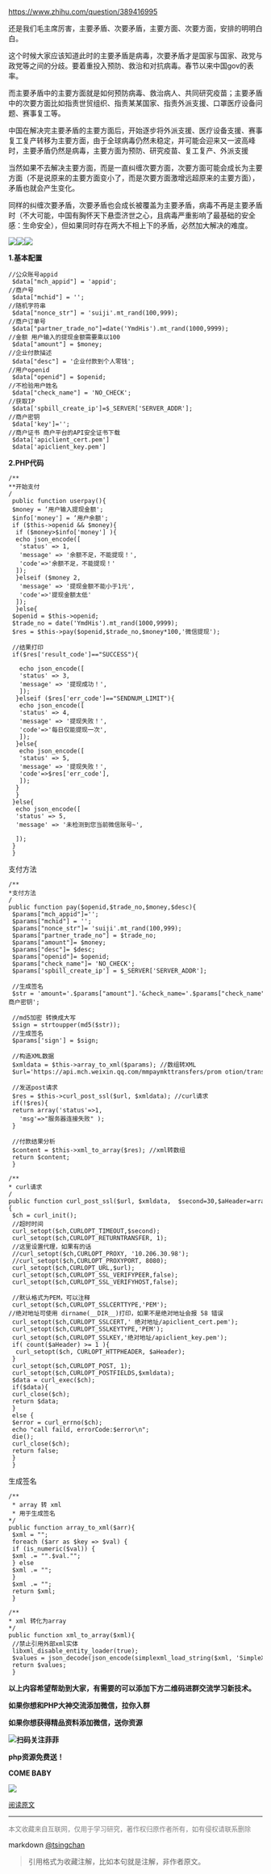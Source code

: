 https://www.zhihu.com/question/389416995

还是我们毛主席厉害，主要矛盾、次要矛盾，主要方面、次要方面，安排的明明白白。

这个时候大家应该知道此时的主要矛盾是病毒，次要矛盾才是国家与国家、政党与政党等之间的分歧。要着重投入预防、救治和对抗病毒。春节以来中国gov的表率。

而主要矛盾中的主要方面就是如何预防病毒、救治病人、共同研究疫苗；主要矛盾中的次要方面比如指责世贸组织、指责某某国家、指责外派支援、口罩医疗设备问题、赛事复工等。

中国在解决完主要矛盾的主要方面后，开始逐步将外派支援、医疗设备支援、赛事复工复产转移为主要方面，由于全球病毒仍然未稳定，并可能会迎来又一波高峰时，主要矛盾仍然是病毒，主要方面为预防、研究疫苗、复工复产、外派支援

当然如果不去解决主要方面，而是一直纠缠次要方面，次要方面可能会成长为主要方面（不是说原来的主要方面变小了，而是次要方面激增远超原来的主要方面），矛盾也就会产生变化。

同样的纠缠次要矛盾，次要矛盾也会成长被覆盖为主要矛盾，病毒不再是主要矛盾时（不大可能，中国有胸怀天下悬壶济世之心，且病毒严重影响了最基础的安全感：生命安全），但如果同时存在两大不相上下的矛盾，必然加大解决的难度。



  
![](https://mmbiz.qpic.cn/mmbiz_gif/Se4H6E5hzKUdrm43ULu0cOHum9YXicY1GNncJFbQvIuibk2zY2ElaFXT5A7PN9k6cEz9hUQdavnHY2nQOIGnlb8A/640?wx_fmt=gif)![](https://mmbiz.qpic.cn/mmbiz_png/Se4H6E5hzKUdrm43ULu0cOHum9YXicY1GlCHicfdIOf4WQ64NuL7ibaVrk1KJ80ias2DpPTQb3ANHBSEwxic5kibfwFA/640?wx_fmt=png)![](https://mmbiz.qpic.cn/mmbiz_jpg/LFP9SpGv0PE6EdvrLsDGtTYJShApManMUpQL2yzjOGHxADm3hHd2yvhfd7EiaMKDheLrqJjP6FqeBO0Fia6jvk2g/640?wx_fmt=jpeg)

**1.基本配置**

```
//公众账号appid
 $data["mch_appid"] = 'appid';
//商户号 
 $data["mchid"] = '';
//随机字符串 
 $data["nonce_str"] = 'suiji'.mt_rand(100,999); 
//商户订单号 
 $data["partner_trade_no"]=date('YmdHis').mt_rand(1000,9999); 
//金额 用户输入的提现金额需要乘以100  
 $data["amount"] = $money; 
//企业付款描述
 $data["desc"] = '企业付款到个人零钱'; 
//用户openid   
 $data["openid"] = $openid; 
//不检验用户姓名  
 $data["check_name"] = 'NO_CHECK'; 
//获取IP  
 $data['spbill_create_ip']=$_SERVER['SERVER_ADDR']; 
//商户密钥 
 $data['key']='';
//商户证书 商户平台的API安全证书下载
 $data['apiclient_cert.pem']
 $data['apiclient_key.pem']

```


**2.PHP代码**

```
/**
**开始支付
/
 public function userpay(){
 $money = ‘用户输入提现金额';
 $info['money'] = ‘用户余额';
 if ($this->openid && $money){
  if ($money>$info['money'] ){
  echo json_encode([
   'status' => 1,
   'message' => '余额不足，不能提现！',
   'code'=>'余额不足，不能提现！'
  ]);
  }elseif ($money 2,
   'message' => '提现金额不能小于1元',
   'code'=>'提现金额太低'
  ]);
  }else{
 $openid = $this->openid;
 $trade_no = date('YmdHis').mt_rand(1000,9999);
 $res = $this->pay($openid,$trade_no,$money*100,'微信提现');

 //结果打印
 if($res['result_code']=="SUCCESS"){

   echo json_encode([
   'status' => 3,
   'message' => '提现成功！',
   ]);
  }elseif ($res['err_code']=="SENDNUM_LIMIT"){
   echo json_encode([
   'status' => 4,
   'message' => '提现失败！',
   'code'=>'每日仅能提现一次',
   ]);
  }else{
   echo json_encode([
   'status' => 5,
   'message' => '提现失败！',
   'code'=>$res['err_code'],
   ]);
  }
  }
 }else{
  echo json_encode([
  'status' => 5,
  'message' => '未检测到您当前微信账号~',

  ]);
 }
 }

```


支付方法

```
/**
*支付方法
/
public function pay($openid,$trade_no,$money,$desc){
 $params["mch_appid"]=''; 
 $params["mchid"] = ''; 
 $params["nonce_str"]= 'suiji'.mt_rand(100,999); 
 $params["partner_trade_no"] = $trade_no;  
 $params["amount"]= $money;  
 $params["desc"]= $desc;  
 $params["openid"]= $openid;  
 $params["check_name"]= 'NO_CHECK'; 
 $params['spbill_create_ip'] = $_SERVER['SERVER_ADDR']; 

 //生成签名
 $str = 'amount='.$params["amount"].'&check_name='.$params["check_name"].'&desc='.$params["desc"].'&mch_appid='.$params["mch_appid"].'&mchid='.$params["mchid"].'&nonce_str='.$params["nonce_str"].'&openid='.$params["openid"].'&partner_trade_no='.$params["partner_trade_no"].'&spbill_create_ip='.$params['spbill_create_ip'].'&key=商户密钥';

 //md5加密 转换成大写
 $sign = strtoupper(md5($str));
 //生成签名
 $params['sign'] = $sign;

 //构造XML数据
 $xmldata = $this->array_to_xml($params); //数组转XML
 $url='https://api.mch.weixin.qq.com/mmpaymkttransfers/prom otion/transfers';

 //发送post请求
 $res = $this->curl_post_ssl($url, $xmldata); //curl请求 
 if(!$res){
 return array('status'=>1, 
   'msg'=>"服务器连接失败" );
 }

 //付款结果分析
 $content = $this->xml_to_array($res); //xml转数组
 return $content;
 }

```


```
/**
* curl请求
/
public function curl_post_ssl($url, $xmldata,  $second=30,$aHeader=array()){
 $ch = curl_init();
 //超时时间
 curl_setopt($ch,CURLOPT_TIMEOUT,$second);
 curl_setopt($ch,CURLOPT_RETURNTRANSFER, 1);
 //这里设置代理，如果有的话
 //curl_setopt($ch,CURLOPT_PROXY, '10.206.30.98');
 //curl_setopt($ch,CURLOPT_PROXYPORT, 8080);
 curl_setopt($ch,CURLOPT_URL,$url);
 curl_setopt($ch,CURLOPT_SSL_VERIFYPEER,false);
 curl_setopt($ch,CURLOPT_SSL_VERIFYHOST,false);

 //默认格式为PEM，可以注释
 curl_setopt($ch,CURLOPT_SSLCERTTYPE,'PEM');
//绝对地址可使用 dirname(__DIR__)打印，如果不是绝对地址会报 58 错误
 curl_setopt($ch,CURLOPT_SSLCERT,' 绝对地址/apiclient_cert.pem');
 curl_setopt($ch,CURLOPT_SSLKEYTYPE,'PEM');
 curl_setopt($ch,CURLOPT_SSLKEY,'绝对地址/apiclient_key.pem');
 if( count($aHeader) >= 1 ){
  curl_setopt($ch, CURLOPT_HTTPHEADER, $aHeader);
 }
 curl_setopt($ch,CURLOPT_POST, 1);
 curl_setopt($ch,CURLOPT_POSTFIELDS,$xmldata);
 $data = curl_exec($ch);
 if($data){
 curl_close($ch);
 return $data;
 }
 else {
 $error = curl_errno($ch);
 echo "call faild, errorCode:$error\n";
 die();
 curl_close($ch);
 return false;
 }
 }

```


生成签名

```
/**
 * array 转 xml
 * 用于生成签名
*/
public function array_to_xml($arr){
 $xml = "";
 foreach ($arr as $key => $val) {
 if (is_numeric($val)) {
 $xml .= "".$val."";
 } else
 $xml .= "";
 }
 $xml .= "";
 return $xml;
 }

```


```
/**
* xml 转化为array
*/
public function xml_to_array($xml){
 //禁止引用外部xml实体
 libxml_disable_entity_loader(true);
 $values = json_decode(json_encode(simplexml_load_string($xml, 'SimpleXMLElement', LIBXML_NOCDATA)), true);
 return $values;
 }

```
**以上内容希望帮助到大家，有需要的可以添加下方二维码进群交流学习新技术。**



**如果你想和PHP大神交流添加微信，拉你入群**

**如果你想获得精品资料添加微信，送你资源**



![](https://mmbiz.qpic.cn/mmbiz_jpg/LFP9SpGv0PHpfnL2YfyqeL9aHictQVL7IG7ZUjicECq5tYt42ibGA4CI2KBkA6hJLuKYbsXvARgKGGLN0XkCZr5JQ/640?wx_fmt=jpeg)**扫码关注菲菲**

**php资源免费送！**

**COME BABY**

![](https://mmbiz.qpic.cn/mmbiz_png/MvsGtlp1hRecpZctD8Rkb3viaUHQZPWkRwdztpdwWUlu6LZHPON5V8AGDkJ03yKePhxCE7NeogjlQN8acx4iczHw/640?wx_fmt=png)

<font size=2 color=grey>[阅读原文](https://mp.weixin.qq.com/s?__biz=MzIwNjQ5MDk3NA==&mid=2247486408&idx=1&sn=62436ada6c9e24a556123e15d43846f8&chksm=972197f9a0561eef571bfef1155987c5de695025040ecdba35c8461ed5bc1412e1dbbdeedb3e&scene=21#wechat_redirect)</font>


----
<font size=2 color='grey'>本文收藏来自互联网，仅用于学习研究，著作权归原作者所有，如有侵权请联系删除</font>

markdown [@tsingchan](https://github.com/tsingchan) 

> 引用格式为收藏注解，比如本句就是注解，非作者原文。
